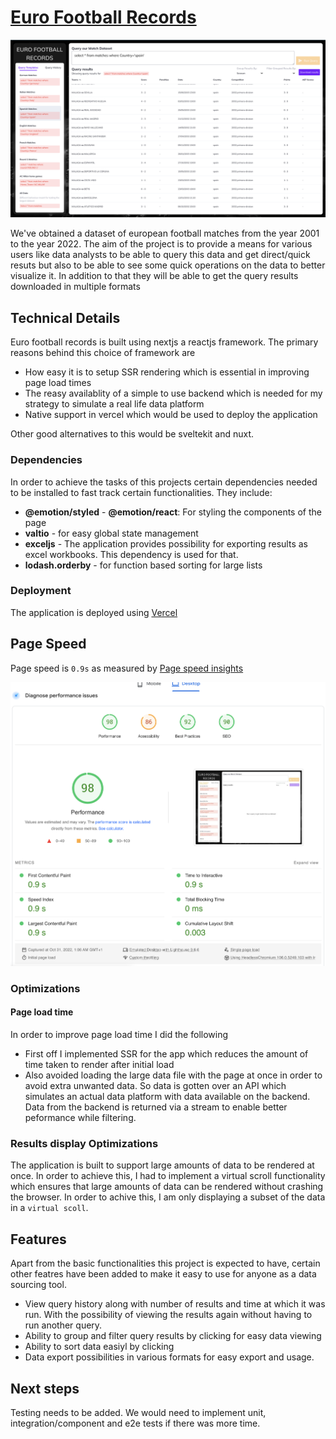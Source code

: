 
# [Euro Football Records](https://euro-footbal-portal.vercel.app/)

![home page](public/images/Screen%20Shot%202022-10-31%20at%2010.50.23.png)

We've obtained a dataset of european football matches from the year 2001 to the year 2022. 
The aim of the project is to provide a means for various users like data analysts to be able to query this data and get direct/quick resuts but 
also to be able to see some quick operations on the data to better visualize it. In addition to that they will
be able to get the query results downloaded in multiple formats


## Technical Details
Euro football records is built using nextjs a reactjs framework. The primary reasons behind this choice of framework are

- How easy it is to setup SSR rendering which is essential in improving page load times
- The reasy availablity of a simple to use backend which is needed for my strategy to simulate a real life data platform
- Native support in vercel which would be used to deploy the application

Other good alternatives to this would be sveltekit and nuxt. 

### Dependencies
In order to achieve the tasks of this projects certain dependencies needed to be installed to fast track certain functionalities. They include:

- **@emotion/styled** - **@emotion/react**: For styling the components of the page
- **valtio** - for easy global state management
- **exceljs** - The application provides possibility for exporting results as excel workbooks. This dependency is used for that.
- **lodash.orderby** - for function based sorting for large lists

### Deployment
The application is deployed using [Vercel](//vercel.com)


## Page Speed

Page speed is `0.9s` as measured by [Page speed insights](https://pagespeed.web.dev/report?url=https%3A%2F%2Feuro-footbal-portal.vercel.app%2F&form_factor=desktop)

![page speed](public/images//Screen%20Shot%202022-10-31%20at%2010.49.29.png)

### Optimizations

#### Page load time
In order to improve page load time I did the following 

- First off I implemented SSR for the app which reduces the amount of time taken to render after initial load
- Also avoided loading the large data file with the page at once in order to avoid extra unwanted data. So data is gotten over an API which simulates an actual data platform with data available on the backend. Data from the backend is returned via a stream to enable better peformance while filtering. 

### Results display Optimizations
The application is built to support large amounts of data to be rendered at once. In order to achieve this, I had to implement a virtual scroll functionality which ensures that large amounts of data can be rendered without crashing the browser. 
In order to achive this, I am only displaying a subset of the data in a `virtual scoll`. 

## Features
Apart from the basic functionalities this project is expected to have, certain other featres have been added to make it easy to use for anyone as a data sourcing tool. 

- View query history along with number of results and time at which it was run. With the possibility of viewing the results again without having to run another query.
- Ability to group and filter query results by clicking for easy data viewing
- Ability to sort data easiyl by clicking
- Data export possibilities in various formats for easy export and usage.

## Next steps
Testing needs to be added. We would need to implement unit, integration/component and e2e tests if there was more time. 

